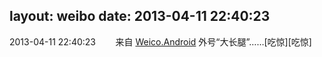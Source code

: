 layout: weibo
date: 2013-04-11 22:40:23
---
2013-04-11 22:40:23  &nbsp;&nbsp;&nbsp;&nbsp;&nbsp;&nbsp; 来自 <a href="http://app.weibo.com/t/feed/l4RWD" rel="nofollow">Weico.Android</a>
外号“大长腿”……[吃惊][吃惊] ​​​
